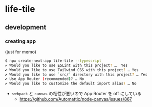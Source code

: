 # life-tile

## development

### creating app

(just for memo)

```sh
$ npx create-next-app life-tile --typescript
✔ Would you like to use ESLint with this project? …  Yes
✔ Would you like to use Tailwind CSS with this project? … Yes
✔ Would you like to use `src/` directory with this project? … Yes
✔ Use App Router (recommended)? … No
✔ Would you like to customize the default import alias? … No
```

- `webpack` と `canvas` の相性が悪いので App Router を off にしている
  - https://github.com/Automattic/node-canvas/issues/867
